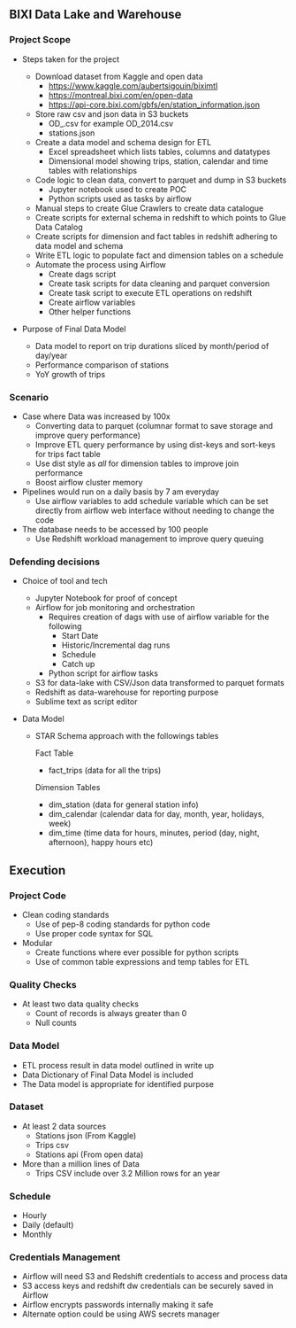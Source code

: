 ## BIXI Data Lake and Warehouse 

### Project Scope

- Steps taken for the project
  - Download dataset from Kaggle and open data
    - https://www.kaggle.com/aubertsigouin/biximtl
    - https://montreal.bixi.com/en/open-data
    - https://api-core.bixi.com/gbfs/en/station_information.json
  - Store raw csv and json data in S3 buckets
    - OD_<YEAR>.csv for example OD_2014.csv
    - stations.json
  - Create a data model and schema design for ETL 
    - Excel spreadsheet which lists tables, columns and datatypes
    - Dimensional model showing trips, station, calendar and time tables with relationships
  - Code logic to clean data, convert to parquet and dump in S3 buckets
    - Jupyter notebook used to create POC
    - Python scripts used as tasks by airflow
  - Manual steps to create Glue Crawlers to create data catalogue
  - Create scripts for external schema in redshift to which points to Glue Data Catalog
  - Create scripts for dimension and fact tables in redshift adhering to data model and schema
  - Write ETL logic to populate fact and dimension tables on a schedule
  - Automate the process using Airflow
    - Create dags script
    - Create task scripts for data cleaning and parquet conversion
    - Create task script to execute ETL operations on redshift
    - Create airflow variables
    - Other helper functions

- Purpose of Final Data Model
  - Data model to report on trip durations sliced by month/period of day/year
  - Performance comparison of stations
  - YoY growth of trips

### Scenario

- Case where Data was increased by 100x
  - Converting data to parquet (columnar format to save storage and improve query performance)
  - Improve ETL query performance by using dist-keys and sort-keys for trips fact table
  - Use dist style as *all* for dimension tables to improve join performance
  - Boost airflow cluster memory
- Pipelines would run on a daily basis by 7 am everyday
  - Use airflow variables to add schedule variable which can be set directly from airflow web interface without needing to change the code
- The database needs to be accessed by 100 people
  - Use Redshift workload management to improve query queuing 

### Defending decisions

- Choice of tool and tech

  - Jupyter Notebook for proof of concept
  - Airflow for job monitoring and orchestration
    - Requires creation of dags with use of airflow variable for the following
      - Start Date
      - Historic/Incremental dag runs
      - Schedule 
      - Catch up
    - Python script for airflow tasks
  - S3 for data-lake with CSV/Json data transformed to parquet formats
  - Redshift as data-warehouse for reporting purpose
  - Sublime text as script editor

- Data Model

  - STAR Schema approach with the followings tables

    Fact Table

    - fact_trips (data for all the trips)

    Dimension Tables

    - dim_station (data for general station info)
    - dim_calendar (calendar data for day, month, year, holidays, week)
    - dim_time (time data for hours, minutes, period (day, night, afternoon), happy hours etc)

## Execution

### Project Code

- Clean coding standards
  - Use of pep-8 coding standards for python code
  - Use proper code syntax for SQL
- Modular
  - Create functions where ever possible for python scripts
  - Use of common table expressions and temp tables for ETL

### Quality Checks

- At least two data quality checks
  - Count of records is always greater than 0
  - Null counts

### Data Model

- ETL process result in data model outlined in write up
- Data Dictionary of Final Data Model is included
- The Data model is appropriate for identified purpose

### Dataset

- At least 2 data sources
  - Stations json (From Kaggle)
  - Trips csv
  - Stations api (From open data)
- More than a million lines of Data
  - Trips CSV include over 3.2 Million rows for an year

### Schedule

- Hourly
- Daily (default)
- Monthly

### Credentials Management

- Airflow will need S3 and Redshift credentials to access and process data
- S3 access keys and redshift dw credentials can be securely saved in Airflow
- Airflow encrypts passwords internally making it safe
- Alternate option could be using AWS secrets manager

